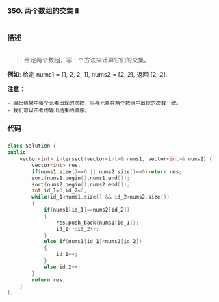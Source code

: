 ### 350. 两个数组的交集 II <h1>
### 描述<h2>
> 给定两个数组，写一个方法来计算它们的交集。

**例如**:
给定 nums1 = [1, 2, 2, 1], nums2 = [2, 2], 返回 [2, 2].

**注意**：

    - 输出结果中每个元素出现的次数，应与元素在两个数组中出现的次数一致。
    - 我们可以不考虑输出结果的顺序。
### 代码<h3>
```C++
class Solution {
public:
    vector<int> intersect(vector<int>& nums1, vector<int>& nums2) {
        vector<int> res;
        if(nums1.size()==0 || nums2.size()==0)return res;
        sort(nums1.begin(),nums1.end());
        sort(nums2.begin(),nums2.end());
        int id_1=0,id_2=0;
        while(id_1<nums1.size() && id_2<nums2.size())
        {
            if(nums1[id_1]==nums2[id_2])
            {
                res.push_back(nums1[id_1]);
                id_1++;id_2++;
            }
            else if(nums1[id_1]<nums2[id_2])
            {
                id_1++;
            }
            else id_2++;
        }
        return res;   
    }
};
```
